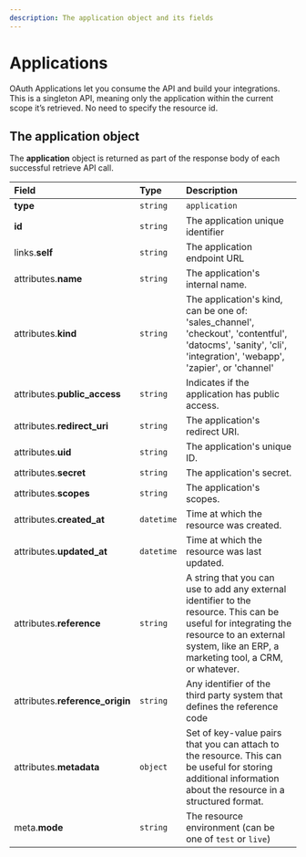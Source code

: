 ```yaml
---
description: The application object and its fields
---
```


# Applications

OAuth Applications let you consume the API and build your integrations. This is a singleton API, meaning only the application within the current scope it’s retrieved. No need to specify the resource id.

## The application object

The **application** object is returned as part of the response body of each successful retrieve API call.

| Field | Type | Description |
| :--- | :--- | :--- |
| **type** | `string` | `application` |
| **id** | `string` | The application unique identifier |
| links.**self** | `string` | The application endpoint URL |
| attributes.**name** | `string` | The application's internal name. |
| attributes.**kind** | `string` | The application's kind, can be one of: 'sales\_channel', 'checkout', 'contentful', 'datocms', 'sanity', 'cli', 'integration', 'webapp', 'zapier', or 'channel' |
| attributes.**public\_access** | `string` | Indicates if the application has public access. |
| attributes.**redirect\_uri** | `string` | The application's redirect URI. |
| attributes.**uid** | `string` | The application's unique ID. |
| attributes.**secret** | `string` | The application's secret. |
| attributes.**scopes** | `string` | The application's scopes. |
| attributes.**created\_at** | `datetime` | Time at which the resource was created. |
| attributes.**updated\_at** | `datetime` | Time at which the resource was last updated. |
| attributes.**reference** | `string` | A string that you can use to add any external identifier to the resource. This can be useful for integrating the resource to an external system, like an ERP, a marketing tool, a CRM, or whatever. |
| attributes.**reference\_origin** | `string` | Any identifier of the third party system that defines the reference code |
| attributes.**metadata** | `object` | Set of key-value pairs that you can attach to the resource. This can be useful for storing additional information about the resource in a structured format. |
| meta.**mode** | `string` | The resource environment \(can be one of `test` or `live`\) |

